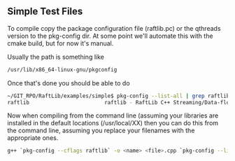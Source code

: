 ## Simple Test Files

To compile copy the package configuration file (raftlib.pc) or the qthreads
version to the pkg-config dir. At some point we'll automate this with the 
cmake build, but for now it's manual. 

Usually the path is something like 
```bash
/usr/lib/x86_64-linux-gnu/pkgconfig
```

Once that's done you should be able to do 
```bash
~/GIT_RPO/RaftLib/examples/simple$ pkg-config --list-all | grep raftlib
raftlib                        raftlib - RaftLib C++ Streaming/Data-flow Library
```

Now when compiling from the command line (assuming your libraries are
installed in the default locations (/usr/local/XX) then you can 
do this from the command line, assuming you replace your filenames
with the appropriate ones. 

```bash
g++ `pkg-config --cflags raftlib` -o <name> <file>.cpp `pkg-config --libs raftlib`
```
